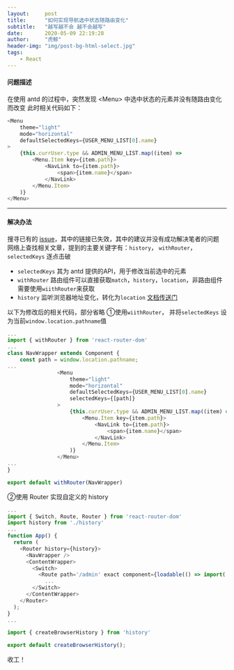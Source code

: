 ```yaml
---
layout:     post
title:      "如何实现导航选中状态随路由变化"
subtitle:   "越写越不会 越不会越写"
date:       2020-05-09 22:19:28
author:     "虎鲸"
header-img: "img/post-bg-html-select.jpg"
tags:
    - React
---
```


#### 问题描述
在使用 antd 的过程中，突然发现 \<Menu> 中选中状态的元素并没有随路由变化而改变
此时相关代码如下：
```javascript
<Menu 
    theme="light" 
    mode="horizontal" 
    defaultSelectedKeys={USER_MENU_LIST[0].name}
>
    {this.currUser.type && ADMIN_MENU_LIST.map((item) =>
        <Menu.Item key={item.path}>
            <NavLink to={item.path}>
                <span>{item.name}</span>
            </NavLink>
        </Menu.Item>
    )}
</Menu>
```
***
#### 解决办法
搜寻已有的 [issue](https://github.com/vueComponent/ant-design-vue/issues/515)，其中的链接已失效，其中的建议并没有成功解决笔者的问题
网络上查找相关文章，提到的主要关键字有：`history`， `withRouter`，`selectedKeys` 
逐点击破
- `selectedKeys` 
  其为 antd 提供的API，用于修改当前选中的元素
- `withRouter`
  路由组件可以直接获取`match`，`history`，`location`，非路由组件需要使用`wiithRouter`来获取
- `history`
  监听浏览器地址变化，转化为`location`  [文档传送门](https://react-guide.github.io/react-router-cn/docs/guides/basics/Histories.html)

以下为修改后的相关代码，部分省略
①使用`wiithRouter`， 并将`selectedKeys` 设为当前`window.location.pathname`值
```javascript
...
import { withRouter } from 'react-router-dom'
...
class NavWrapper extends Component {
	const path = window.location.pathname;
...
                <Menu 
                    theme="light" 
                    mode="horizontal" 
                    defaultSelectedKeys={USER_MENU_LIST[0].name}
                    selectedKeys={[path]}
                >
                    {this.currUser.type && ADMIN_MENU_LIST.map((item) =>
                        <Menu.Item key={item.path}>
                            <NavLink to={item.path}>
                                <span>{item.name}</span>
                            </NavLink>
                        </Menu.Item>
                    )}
                </Menu>
...
}

export default withRouter(NavWrapper)
```
②使用 Router 实现自定义的 history
```javascript
...
import { Switch, Route, Router } from 'react-router-dom'
import history from './history'
...
function App() {
  return (
    <Router history={history}>
      <NavWrapper />
	  <ContentWrapper>
    	<Switch>
          <Route path='/admin' exact component={loadable(() => import('./app/admin/health'))} />
            ...
        </Switch>
      </ContentWrapper>
    </Router>
  );
}
...
```
```javascript
import { createBrowserHistory } from 'history'

export default createBrowserHistory();
```

收工！